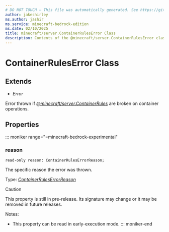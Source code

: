 ```yaml
---
# DO NOT TOUCH — This file was automatically generated. See https://github.com/mojang/minecraftapidocsgenerator to modify descriptions, examples, etc.
author: jakeshirley
ms.author: jashir
ms.service: minecraft-bedrock-edition
ms.date: 02/10/2025
title: minecraft/server.ContainerRulesError Class
description: Contents of the @minecraft/server.ContainerRulesError class.
---
```

# ContainerRulesError Class

## Extends
- *Error*

Error thrown if [*@minecraft/server.ContainerRules*](../../../scriptapi/minecraft/server/ContainerRules.md) are broken on container operations.

## Properties

::: moniker range="=minecraft-bedrock-experimental"
### **reason**
`read-only reason: ContainerRulesErrorReason;`

The specific reason the error was thrown.

Type: [*ContainerRulesErrorReason*](ContainerRulesErrorReason.md)

> [!CAUTION]
> This property is still in pre-release.  Its signature may change or it may be removed in future releases.

Notes:
  - This property can be read in early-execution mode.
::: moniker-end
